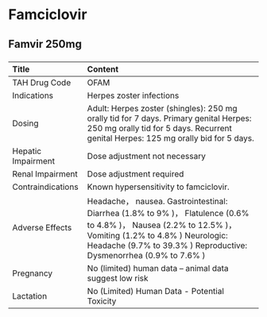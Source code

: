 # Famciclovir

## Famvir 250mg

##### 

| Title              | Content                                                                                                                                                                                                                        |
|:-------------------|:-------------------------------------------------------------------------------------------------------------------------------------------------------------------------------------------------------------------------------|
| TAH Drug Code      | OFAM                                                                                                                                                                                                                           |
| Indications        | Herpes zoster infections                                                                                                                                                                                                       |
| Dosing             | Adult: Herpes zoster (shingles): 250 mg orally tid for 7 days. Primary genital Herpes: 250 mg orally tid for 5 days. Recurrent genital Herpes: 125 mg orally bid for 5 days.                                                   |
| Hepatic Impairment | Dose adjustment not necessary                                                                                                                                                                                                  |
| Renal Impairment   | Dose adjustment required                                                                                                                                                                                                       |
| Contraindications  | Known hypersensitivity to famciclovir.                                                                                                                                                                                         |
| Adverse Effects    | Headache， nausea. Gastrointestinal: Diarrhea (1.8% to 9% )， Flatulence (0.6% to 4.8% )， Nausea (2.2% to 12.5% )， Vomiting (1.2% to 4.8% ) Neurologic: Headache (9.7% to 39.3% ) Reproductive: Dysmenorrhea (0.9% to 7.6% ) |
| Pregnancy          | No (limited) human data – animal data suggest low risk                                                                                                                                                                         |
| Lactation          | No (Limited) Human Data - Potential Toxicity                                                                                                                                                                                   |

